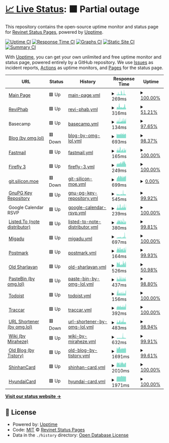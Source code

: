 # [📈 Live Status](https://status.revi.me): <!--live status--> **🟧 Partial outage**

This repository contains the open-source uptime monitor and status page for [Revinet Status Pages](https://status.revi.me), powered by [Upptime](https://github.com/upptime/upptime).

[![Uptime CI](https://github.com/revinet-status/upptime/workflows/Uptime%20CI/badge.svg)](https://github.com/revinet-status/upptime/actions?query=workflow%3A%22Uptime+CI%22)
[![Response Time CI](https://github.com/revinet-status/upptime/workflows/Response%20Time%20CI/badge.svg)](https://github.com/revinet-status/upptime/actions?query=workflow%3A%22Response+Time+CI%22)
[![Graphs CI](https://github.com/revinet-status/upptime/workflows/Graphs%20CI/badge.svg)](https://github.com/revinet-status/upptime/actions?query=workflow%3A%22Graphs+CI%22)
[![Static Site CI](https://github.com/revinet-status/upptime/workflows/Static%20Site%20CI/badge.svg)](https://github.com/revinet-status/upptime/actions?query=workflow%3A%22Static+Site+CI%22)
[![Summary CI](https://github.com/revinet-status/upptime/workflows/Summary%20CI/badge.svg)](https://github.com/revinet-status/upptime/actions?query=workflow%3A%22Summary+CI%22)

With [Upptime](https://upptime.js.org), you can get your own unlimited and free uptime monitor and status page, powered entirely by a GitHub repository. We use [Issues](https://github.com/revinet-status/upptime/issues) as incident reports, [Actions](https://github.com/revinet-status/upptime/actions) as uptime monitors, and [Pages](https://status.revi.me) for the status page.

<!--start: status pages-->
<!-- This summary is generated by Upptime (https://github.com/upptime/upptime) -->
<!-- Do not edit this manually, your changes will be overwritten -->
<!-- prettier-ignore -->
| URL | Status | History | Response Time | Uptime |
| --- | ------ | ------- | ------------- | ------ |
| <img alt="" src="https://icons.duckduckgo.com/ip3/revi.xyz.ico" height="13"> [Main Page](https://revi.xyz/) | 🟩 Up | [main-page.yml](https://github.com/revinet-status/upptime/commits/HEAD/history/main-page.yml) | <details><summary><img alt="Response time graph" src="./graphs/main-page/response-time-week.png" height="20"> 269ms</summary><br><a href="https://status.revi.me/history/main-page"><img alt="Response time 704" src="https://img.shields.io/endpoint?url=https%3A%2F%2Fraw.githubusercontent.com%2Frevinet-status%2Fupptime%2FHEAD%2Fapi%2Fmain-page%2Fresponse-time.json"></a><br><a href="https://status.revi.me/history/main-page"><img alt="24-hour response time 117" src="https://img.shields.io/endpoint?url=https%3A%2F%2Fraw.githubusercontent.com%2Frevinet-status%2Fupptime%2FHEAD%2Fapi%2Fmain-page%2Fresponse-time-day.json"></a><br><a href="https://status.revi.me/history/main-page"><img alt="7-day response time 269" src="https://img.shields.io/endpoint?url=https%3A%2F%2Fraw.githubusercontent.com%2Frevinet-status%2Fupptime%2FHEAD%2Fapi%2Fmain-page%2Fresponse-time-week.json"></a><br><a href="https://status.revi.me/history/main-page"><img alt="30-day response time 224" src="https://img.shields.io/endpoint?url=https%3A%2F%2Fraw.githubusercontent.com%2Frevinet-status%2Fupptime%2FHEAD%2Fapi%2Fmain-page%2Fresponse-time-month.json"></a><br><a href="https://status.revi.me/history/main-page"><img alt="1-year response time 704" src="https://img.shields.io/endpoint?url=https%3A%2F%2Fraw.githubusercontent.com%2Frevinet-status%2Fupptime%2FHEAD%2Fapi%2Fmain-page%2Fresponse-time-year.json"></a></details> | <details><summary><a href="https://status.revi.me/history/main-page">100.00%</a></summary><a href="https://status.revi.me/history/main-page"><img alt="All-time uptime 99.38%" src="https://img.shields.io/endpoint?url=https%3A%2F%2Fraw.githubusercontent.com%2Frevinet-status%2Fupptime%2FHEAD%2Fapi%2Fmain-page%2Fuptime.json"></a><br><a href="https://status.revi.me/history/main-page"><img alt="24-hour uptime 100.00%" src="https://img.shields.io/endpoint?url=https%3A%2F%2Fraw.githubusercontent.com%2Frevinet-status%2Fupptime%2FHEAD%2Fapi%2Fmain-page%2Fuptime-day.json"></a><br><a href="https://status.revi.me/history/main-page"><img alt="7-day uptime 100.00%" src="https://img.shields.io/endpoint?url=https%3A%2F%2Fraw.githubusercontent.com%2Frevinet-status%2Fupptime%2FHEAD%2Fapi%2Fmain-page%2Fuptime-week.json"></a><br><a href="https://status.revi.me/history/main-page"><img alt="30-day uptime 100.00%" src="https://img.shields.io/endpoint?url=https%3A%2F%2Fraw.githubusercontent.com%2Frevinet-status%2Fupptime%2FHEAD%2Fapi%2Fmain-page%2Fuptime-month.json"></a><br><a href="https://status.revi.me/history/main-page"><img alt="1-year uptime 99.38%" src="https://img.shields.io/endpoint?url=https%3A%2F%2Fraw.githubusercontent.com%2Frevinet-status%2Fupptime%2FHEAD%2Fapi%2Fmain-page%2Fuptime-year.json"></a></details>
| <img alt="" src="https://icons.duckduckgo.com/ip3/stuff.revi.xyz.ico" height="13"> [ReviPhab](https://stuff.revi.xyz/status/) | 🟩 Up | [revi-phab.yml](https://github.com/revinet-status/upptime/commits/HEAD/history/revi-phab.yml) | <details><summary><img alt="Response time graph" src="./graphs/revi-phab/response-time-week.png" height="20"> 316ms</summary><br><a href="https://status.revi.me/history/revi-phab"><img alt="Response time 754" src="https://img.shields.io/endpoint?url=https%3A%2F%2Fraw.githubusercontent.com%2Frevinet-status%2Fupptime%2FHEAD%2Fapi%2Frevi-phab%2Fresponse-time.json"></a><br><a href="https://status.revi.me/history/revi-phab"><img alt="24-hour response time 390" src="https://img.shields.io/endpoint?url=https%3A%2F%2Fraw.githubusercontent.com%2Frevinet-status%2Fupptime%2FHEAD%2Fapi%2Frevi-phab%2Fresponse-time-day.json"></a><br><a href="https://status.revi.me/history/revi-phab"><img alt="7-day response time 316" src="https://img.shields.io/endpoint?url=https%3A%2F%2Fraw.githubusercontent.com%2Frevinet-status%2Fupptime%2FHEAD%2Fapi%2Frevi-phab%2Fresponse-time-week.json"></a><br><a href="https://status.revi.me/history/revi-phab"><img alt="30-day response time 560" src="https://img.shields.io/endpoint?url=https%3A%2F%2Fraw.githubusercontent.com%2Frevinet-status%2Fupptime%2FHEAD%2Fapi%2Frevi-phab%2Fresponse-time-month.json"></a><br><a href="https://status.revi.me/history/revi-phab"><img alt="1-year response time 754" src="https://img.shields.io/endpoint?url=https%3A%2F%2Fraw.githubusercontent.com%2Frevinet-status%2Fupptime%2FHEAD%2Fapi%2Frevi-phab%2Fresponse-time-year.json"></a></details> | <details><summary><a href="https://status.revi.me/history/revi-phab">51.21%</a></summary><a href="https://status.revi.me/history/revi-phab"><img alt="All-time uptime 80.70%" src="https://img.shields.io/endpoint?url=https%3A%2F%2Fraw.githubusercontent.com%2Frevinet-status%2Fupptime%2FHEAD%2Fapi%2Frevi-phab%2Fuptime.json"></a><br><a href="https://status.revi.me/history/revi-phab"><img alt="24-hour uptime 100.00%" src="https://img.shields.io/endpoint?url=https%3A%2F%2Fraw.githubusercontent.com%2Frevinet-status%2Fupptime%2FHEAD%2Fapi%2Frevi-phab%2Fuptime-day.json"></a><br><a href="https://status.revi.me/history/revi-phab"><img alt="7-day uptime 51.21%" src="https://img.shields.io/endpoint?url=https%3A%2F%2Fraw.githubusercontent.com%2Frevinet-status%2Fupptime%2FHEAD%2Fapi%2Frevi-phab%2Fuptime-week.json"></a><br><a href="https://status.revi.me/history/revi-phab"><img alt="30-day uptime 50.70%" src="https://img.shields.io/endpoint?url=https%3A%2F%2Fraw.githubusercontent.com%2Frevinet-status%2Fupptime%2FHEAD%2Fapi%2Frevi-phab%2Fuptime-month.json"></a><br><a href="https://status.revi.me/history/revi-phab"><img alt="1-year uptime 80.70%" src="https://img.shields.io/endpoint?url=https%3A%2F%2Fraw.githubusercontent.com%2Frevinet-status%2Fupptime%2FHEAD%2Fapi%2Frevi-phab%2Fuptime-year.json"></a></details>
| <img alt="" src="https://basecamp.com/favicon.ico" height="13"> Basecamp | 🟩 Up | [basecamp.yml](https://github.com/revinet-status/upptime/commits/HEAD/history/basecamp.yml) | <details><summary><img alt="Response time graph" src="./graphs/basecamp/response-time-week.png" height="20"> 134ms</summary><br><a href="https://status.revi.me/history/basecamp"><img alt="Response time 145" src="https://img.shields.io/endpoint?url=https%3A%2F%2Fraw.githubusercontent.com%2Frevinet-status%2Fupptime%2FHEAD%2Fapi%2Fbasecamp%2Fresponse-time.json"></a><br><a href="https://status.revi.me/history/basecamp"><img alt="24-hour response time 163" src="https://img.shields.io/endpoint?url=https%3A%2F%2Fraw.githubusercontent.com%2Frevinet-status%2Fupptime%2FHEAD%2Fapi%2Fbasecamp%2Fresponse-time-day.json"></a><br><a href="https://status.revi.me/history/basecamp"><img alt="7-day response time 134" src="https://img.shields.io/endpoint?url=https%3A%2F%2Fraw.githubusercontent.com%2Frevinet-status%2Fupptime%2FHEAD%2Fapi%2Fbasecamp%2Fresponse-time-week.json"></a><br><a href="https://status.revi.me/history/basecamp"><img alt="30-day response time 139" src="https://img.shields.io/endpoint?url=https%3A%2F%2Fraw.githubusercontent.com%2Frevinet-status%2Fupptime%2FHEAD%2Fapi%2Fbasecamp%2Fresponse-time-month.json"></a><br><a href="https://status.revi.me/history/basecamp"><img alt="1-year response time 145" src="https://img.shields.io/endpoint?url=https%3A%2F%2Fraw.githubusercontent.com%2Frevinet-status%2Fupptime%2FHEAD%2Fapi%2Fbasecamp%2Fresponse-time-year.json"></a></details> | <details><summary><a href="https://status.revi.me/history/basecamp">97.65%</a></summary><a href="https://status.revi.me/history/basecamp"><img alt="All-time uptime 99.51%" src="https://img.shields.io/endpoint?url=https%3A%2F%2Fraw.githubusercontent.com%2Frevinet-status%2Fupptime%2FHEAD%2Fapi%2Fbasecamp%2Fuptime.json"></a><br><a href="https://status.revi.me/history/basecamp"><img alt="24-hour uptime 96.68%" src="https://img.shields.io/endpoint?url=https%3A%2F%2Fraw.githubusercontent.com%2Frevinet-status%2Fupptime%2FHEAD%2Fapi%2Fbasecamp%2Fuptime-day.json"></a><br><a href="https://status.revi.me/history/basecamp"><img alt="7-day uptime 97.65%" src="https://img.shields.io/endpoint?url=https%3A%2F%2Fraw.githubusercontent.com%2Frevinet-status%2Fupptime%2FHEAD%2Fapi%2Fbasecamp%2Fuptime-week.json"></a><br><a href="https://status.revi.me/history/basecamp"><img alt="30-day uptime 96.61%" src="https://img.shields.io/endpoint?url=https%3A%2F%2Fraw.githubusercontent.com%2Frevinet-status%2Fupptime%2FHEAD%2Fapi%2Fbasecamp%2Fuptime-month.json"></a><br><a href="https://status.revi.me/history/basecamp"><img alt="1-year uptime 99.51%" src="https://img.shields.io/endpoint?url=https%3A%2F%2Fraw.githubusercontent.com%2Frevinet-status%2Fupptime%2FHEAD%2Fapi%2Fbasecamp%2Fuptime-year.json"></a></details>
| <img alt="" src="https://icons.duckduckgo.com/ip3/revi.blog.ico" height="13"> [Blog (by omg.lol)](https://revi.blog/P86) | 🟥 Down | [blog-by-omg-lol.yml](https://github.com/revinet-status/upptime/commits/HEAD/history/blog-by-omg-lol.yml) | <details><summary><img alt="Response time graph" src="./graphs/blog-by-omg-lol/response-time-week.png" height="20"> 693ms</summary><br><a href="https://status.revi.me/history/blog-by-omg-lol"><img alt="Response time 734" src="https://img.shields.io/endpoint?url=https%3A%2F%2Fraw.githubusercontent.com%2Frevinet-status%2Fupptime%2FHEAD%2Fapi%2Fblog-by-omg-lol%2Fresponse-time.json"></a><br><a href="https://status.revi.me/history/blog-by-omg-lol"><img alt="24-hour response time 701" src="https://img.shields.io/endpoint?url=https%3A%2F%2Fraw.githubusercontent.com%2Frevinet-status%2Fupptime%2FHEAD%2Fapi%2Fblog-by-omg-lol%2Fresponse-time-day.json"></a><br><a href="https://status.revi.me/history/blog-by-omg-lol"><img alt="7-day response time 693" src="https://img.shields.io/endpoint?url=https%3A%2F%2Fraw.githubusercontent.com%2Frevinet-status%2Fupptime%2FHEAD%2Fapi%2Fblog-by-omg-lol%2Fresponse-time-week.json"></a><br><a href="https://status.revi.me/history/blog-by-omg-lol"><img alt="30-day response time 710" src="https://img.shields.io/endpoint?url=https%3A%2F%2Fraw.githubusercontent.com%2Frevinet-status%2Fupptime%2FHEAD%2Fapi%2Fblog-by-omg-lol%2Fresponse-time-month.json"></a><br><a href="https://status.revi.me/history/blog-by-omg-lol"><img alt="1-year response time 734" src="https://img.shields.io/endpoint?url=https%3A%2F%2Fraw.githubusercontent.com%2Frevinet-status%2Fupptime%2FHEAD%2Fapi%2Fblog-by-omg-lol%2Fresponse-time-year.json"></a></details> | <details><summary><a href="https://status.revi.me/history/blog-by-omg-lol">98.37%</a></summary><a href="https://status.revi.me/history/blog-by-omg-lol"><img alt="All-time uptime 96.00%" src="https://img.shields.io/endpoint?url=https%3A%2F%2Fraw.githubusercontent.com%2Frevinet-status%2Fupptime%2FHEAD%2Fapi%2Fblog-by-omg-lol%2Fuptime.json"></a><br><a href="https://status.revi.me/history/blog-by-omg-lol"><img alt="24-hour uptime 98.17%" src="https://img.shields.io/endpoint?url=https%3A%2F%2Fraw.githubusercontent.com%2Frevinet-status%2Fupptime%2FHEAD%2Fapi%2Fblog-by-omg-lol%2Fuptime-day.json"></a><br><a href="https://status.revi.me/history/blog-by-omg-lol"><img alt="7-day uptime 98.37%" src="https://img.shields.io/endpoint?url=https%3A%2F%2Fraw.githubusercontent.com%2Frevinet-status%2Fupptime%2FHEAD%2Fapi%2Fblog-by-omg-lol%2Fuptime-week.json"></a><br><a href="https://status.revi.me/history/blog-by-omg-lol"><img alt="30-day uptime 93.91%" src="https://img.shields.io/endpoint?url=https%3A%2F%2Fraw.githubusercontent.com%2Frevinet-status%2Fupptime%2FHEAD%2Fapi%2Fblog-by-omg-lol%2Fuptime-month.json"></a><br><a href="https://status.revi.me/history/blog-by-omg-lol"><img alt="1-year uptime 96.00%" src="https://img.shields.io/endpoint?url=https%3A%2F%2Fraw.githubusercontent.com%2Frevinet-status%2Fupptime%2FHEAD%2Fapi%2Fblog-by-omg-lol%2Fuptime-year.json"></a></details>
| <img alt="" src="https://icons.duckduckgo.com/ip3/app.fastmail.com.ico" height="13"> [Fastmail](https://app.fastmail.com/) | 🟩 Up | [fastmail.yml](https://github.com/revinet-status/upptime/commits/HEAD/history/fastmail.yml) | <details><summary><img alt="Response time graph" src="./graphs/fastmail/response-time-week.png" height="20"> 165ms</summary><br><a href="https://status.revi.me/history/fastmail"><img alt="Response time 181" src="https://img.shields.io/endpoint?url=https%3A%2F%2Fraw.githubusercontent.com%2Frevinet-status%2Fupptime%2FHEAD%2Fapi%2Ffastmail%2Fresponse-time.json"></a><br><a href="https://status.revi.me/history/fastmail"><img alt="24-hour response time 207" src="https://img.shields.io/endpoint?url=https%3A%2F%2Fraw.githubusercontent.com%2Frevinet-status%2Fupptime%2FHEAD%2Fapi%2Ffastmail%2Fresponse-time-day.json"></a><br><a href="https://status.revi.me/history/fastmail"><img alt="7-day response time 165" src="https://img.shields.io/endpoint?url=https%3A%2F%2Fraw.githubusercontent.com%2Frevinet-status%2Fupptime%2FHEAD%2Fapi%2Ffastmail%2Fresponse-time-week.json"></a><br><a href="https://status.revi.me/history/fastmail"><img alt="30-day response time 161" src="https://img.shields.io/endpoint?url=https%3A%2F%2Fraw.githubusercontent.com%2Frevinet-status%2Fupptime%2FHEAD%2Fapi%2Ffastmail%2Fresponse-time-month.json"></a><br><a href="https://status.revi.me/history/fastmail"><img alt="1-year response time 181" src="https://img.shields.io/endpoint?url=https%3A%2F%2Fraw.githubusercontent.com%2Frevinet-status%2Fupptime%2FHEAD%2Fapi%2Ffastmail%2Fresponse-time-year.json"></a></details> | <details><summary><a href="https://status.revi.me/history/fastmail">100.00%</a></summary><a href="https://status.revi.me/history/fastmail"><img alt="All-time uptime 100.00%" src="https://img.shields.io/endpoint?url=https%3A%2F%2Fraw.githubusercontent.com%2Frevinet-status%2Fupptime%2FHEAD%2Fapi%2Ffastmail%2Fuptime.json"></a><br><a href="https://status.revi.me/history/fastmail"><img alt="24-hour uptime 100.00%" src="https://img.shields.io/endpoint?url=https%3A%2F%2Fraw.githubusercontent.com%2Frevinet-status%2Fupptime%2FHEAD%2Fapi%2Ffastmail%2Fuptime-day.json"></a><br><a href="https://status.revi.me/history/fastmail"><img alt="7-day uptime 100.00%" src="https://img.shields.io/endpoint?url=https%3A%2F%2Fraw.githubusercontent.com%2Frevinet-status%2Fupptime%2FHEAD%2Fapi%2Ffastmail%2Fuptime-week.json"></a><br><a href="https://status.revi.me/history/fastmail"><img alt="30-day uptime 100.00%" src="https://img.shields.io/endpoint?url=https%3A%2F%2Fraw.githubusercontent.com%2Frevinet-status%2Fupptime%2FHEAD%2Fapi%2Ffastmail%2Fuptime-month.json"></a><br><a href="https://status.revi.me/history/fastmail"><img alt="1-year uptime 100.00%" src="https://img.shields.io/endpoint?url=https%3A%2F%2Fraw.githubusercontent.com%2Frevinet-status%2Fupptime%2FHEAD%2Fapi%2Ffastmail%2Fuptime-year.json"></a></details>
| <img alt="" src="https://icons.duckduckgo.com/ip3/ff3.revi.xyz.ico" height="13"> [Firefly 3](https://ff3.revi.xyz/login) | 🟩 Up | [firefly-3.yml](https://github.com/revinet-status/upptime/commits/HEAD/history/firefly-3.yml) | <details><summary><img alt="Response time graph" src="./graphs/firefly-3/response-time-week.png" height="20"> 249ms</summary><br><a href="https://status.revi.me/history/firefly-3"><img alt="Response time 274" src="https://img.shields.io/endpoint?url=https%3A%2F%2Fraw.githubusercontent.com%2Frevinet-status%2Fupptime%2FHEAD%2Fapi%2Ffirefly-3%2Fresponse-time.json"></a><br><a href="https://status.revi.me/history/firefly-3"><img alt="24-hour response time 169" src="https://img.shields.io/endpoint?url=https%3A%2F%2Fraw.githubusercontent.com%2Frevinet-status%2Fupptime%2FHEAD%2Fapi%2Ffirefly-3%2Fresponse-time-day.json"></a><br><a href="https://status.revi.me/history/firefly-3"><img alt="7-day response time 249" src="https://img.shields.io/endpoint?url=https%3A%2F%2Fraw.githubusercontent.com%2Frevinet-status%2Fupptime%2FHEAD%2Fapi%2Ffirefly-3%2Fresponse-time-week.json"></a><br><a href="https://status.revi.me/history/firefly-3"><img alt="30-day response time 430" src="https://img.shields.io/endpoint?url=https%3A%2F%2Fraw.githubusercontent.com%2Frevinet-status%2Fupptime%2FHEAD%2Fapi%2Ffirefly-3%2Fresponse-time-month.json"></a><br><a href="https://status.revi.me/history/firefly-3"><img alt="1-year response time 274" src="https://img.shields.io/endpoint?url=https%3A%2F%2Fraw.githubusercontent.com%2Frevinet-status%2Fupptime%2FHEAD%2Fapi%2Ffirefly-3%2Fresponse-time-year.json"></a></details> | <details><summary><a href="https://status.revi.me/history/firefly-3">100.00%</a></summary><a href="https://status.revi.me/history/firefly-3"><img alt="All-time uptime 96.02%" src="https://img.shields.io/endpoint?url=https%3A%2F%2Fraw.githubusercontent.com%2Frevinet-status%2Fupptime%2FHEAD%2Fapi%2Ffirefly-3%2Fuptime.json"></a><br><a href="https://status.revi.me/history/firefly-3"><img alt="24-hour uptime 100.00%" src="https://img.shields.io/endpoint?url=https%3A%2F%2Fraw.githubusercontent.com%2Frevinet-status%2Fupptime%2FHEAD%2Fapi%2Ffirefly-3%2Fuptime-day.json"></a><br><a href="https://status.revi.me/history/firefly-3"><img alt="7-day uptime 100.00%" src="https://img.shields.io/endpoint?url=https%3A%2F%2Fraw.githubusercontent.com%2Frevinet-status%2Fupptime%2FHEAD%2Fapi%2Ffirefly-3%2Fuptime-week.json"></a><br><a href="https://status.revi.me/history/firefly-3"><img alt="30-day uptime 92.24%" src="https://img.shields.io/endpoint?url=https%3A%2F%2Fraw.githubusercontent.com%2Frevinet-status%2Fupptime%2FHEAD%2Fapi%2Ffirefly-3%2Fuptime-month.json"></a><br><a href="https://status.revi.me/history/firefly-3"><img alt="1-year uptime 96.02%" src="https://img.shields.io/endpoint?url=https%3A%2F%2Fraw.githubusercontent.com%2Frevinet-status%2Fupptime%2FHEAD%2Fapi%2Ffirefly-3%2Fuptime-year.json"></a></details>
| <img alt="" src="https://icons.duckduckgo.com/ip3/git.silicon.moe.ico" height="13"> [git.silicon.moe](https://git.silicon.moe/revi/todo/-/issues/4) | 🟥 Down | [git-silicon-moe.yml](https://github.com/revinet-status/upptime/commits/HEAD/history/git-silicon-moe.yml) | <details><summary><img alt="Response time graph" src="./graphs/git-silicon-moe/response-time-week.png" height="20"> 699ms</summary><br><a href="https://status.revi.me/history/git-silicon-moe"><img alt="Response time 999" src="https://img.shields.io/endpoint?url=https%3A%2F%2Fraw.githubusercontent.com%2Frevinet-status%2Fupptime%2FHEAD%2Fapi%2Fgit-silicon-moe%2Fresponse-time.json"></a><br><a href="https://status.revi.me/history/git-silicon-moe"><img alt="24-hour response time 772" src="https://img.shields.io/endpoint?url=https%3A%2F%2Fraw.githubusercontent.com%2Frevinet-status%2Fupptime%2FHEAD%2Fapi%2Fgit-silicon-moe%2Fresponse-time-day.json"></a><br><a href="https://status.revi.me/history/git-silicon-moe"><img alt="7-day response time 699" src="https://img.shields.io/endpoint?url=https%3A%2F%2Fraw.githubusercontent.com%2Frevinet-status%2Fupptime%2FHEAD%2Fapi%2Fgit-silicon-moe%2Fresponse-time-week.json"></a><br><a href="https://status.revi.me/history/git-silicon-moe"><img alt="30-day response time 645" src="https://img.shields.io/endpoint?url=https%3A%2F%2Fraw.githubusercontent.com%2Frevinet-status%2Fupptime%2FHEAD%2Fapi%2Fgit-silicon-moe%2Fresponse-time-month.json"></a><br><a href="https://status.revi.me/history/git-silicon-moe"><img alt="1-year response time 999" src="https://img.shields.io/endpoint?url=https%3A%2F%2Fraw.githubusercontent.com%2Frevinet-status%2Fupptime%2FHEAD%2Fapi%2Fgit-silicon-moe%2Fresponse-time-year.json"></a></details> | <details><summary><a href="https://status.revi.me/history/git-silicon-moe">0.00%</a></summary><a href="https://status.revi.me/history/git-silicon-moe"><img alt="All-time uptime 82.22%" src="https://img.shields.io/endpoint?url=https%3A%2F%2Fraw.githubusercontent.com%2Frevinet-status%2Fupptime%2FHEAD%2Fapi%2Fgit-silicon-moe%2Fuptime.json"></a><br><a href="https://status.revi.me/history/git-silicon-moe"><img alt="24-hour uptime 0.00%" src="https://img.shields.io/endpoint?url=https%3A%2F%2Fraw.githubusercontent.com%2Frevinet-status%2Fupptime%2FHEAD%2Fapi%2Fgit-silicon-moe%2Fuptime-day.json"></a><br><a href="https://status.revi.me/history/git-silicon-moe"><img alt="7-day uptime 0.00%" src="https://img.shields.io/endpoint?url=https%3A%2F%2Fraw.githubusercontent.com%2Frevinet-status%2Fupptime%2FHEAD%2Fapi%2Fgit-silicon-moe%2Fuptime-week.json"></a><br><a href="https://status.revi.me/history/git-silicon-moe"><img alt="30-day uptime 0.00%" src="https://img.shields.io/endpoint?url=https%3A%2F%2Fraw.githubusercontent.com%2Frevinet-status%2Fupptime%2FHEAD%2Fapi%2Fgit-silicon-moe%2Fuptime-month.json"></a><br><a href="https://status.revi.me/history/git-silicon-moe"><img alt="1-year uptime 82.22%" src="https://img.shields.io/endpoint?url=https%3A%2F%2Fraw.githubusercontent.com%2Frevinet-status%2Fupptime%2FHEAD%2Fapi%2Fgit-silicon-moe%2Fuptime-year.json"></a></details>
| <img alt="" src="https://static.miraheze.org/reviwiki/0/09/Reviwikifavicon.ico" height="13"> [GnuPG Key Repository](https://k.revi.xyz/0xBEFF197A.asc) | 🟩 Up | [gnu-pg-key-repository.yml](https://github.com/revinet-status/upptime/commits/HEAD/history/gnu-pg-key-repository.yml) | <details><summary><img alt="Response time graph" src="./graphs/gnu-pg-key-repository/response-time-week.png" height="20"> 545ms</summary><br><a href="https://status.revi.me/history/gnu-pg-key-repository"><img alt="Response time 479" src="https://img.shields.io/endpoint?url=https%3A%2F%2Fraw.githubusercontent.com%2Frevinet-status%2Fupptime%2FHEAD%2Fapi%2Fgnu-pg-key-repository%2Fresponse-time.json"></a><br><a href="https://status.revi.me/history/gnu-pg-key-repository"><img alt="24-hour response time 363" src="https://img.shields.io/endpoint?url=https%3A%2F%2Fraw.githubusercontent.com%2Frevinet-status%2Fupptime%2FHEAD%2Fapi%2Fgnu-pg-key-repository%2Fresponse-time-day.json"></a><br><a href="https://status.revi.me/history/gnu-pg-key-repository"><img alt="7-day response time 545" src="https://img.shields.io/endpoint?url=https%3A%2F%2Fraw.githubusercontent.com%2Frevinet-status%2Fupptime%2FHEAD%2Fapi%2Fgnu-pg-key-repository%2Fresponse-time-week.json"></a><br><a href="https://status.revi.me/history/gnu-pg-key-repository"><img alt="30-day response time 526" src="https://img.shields.io/endpoint?url=https%3A%2F%2Fraw.githubusercontent.com%2Frevinet-status%2Fupptime%2FHEAD%2Fapi%2Fgnu-pg-key-repository%2Fresponse-time-month.json"></a><br><a href="https://status.revi.me/history/gnu-pg-key-repository"><img alt="1-year response time 479" src="https://img.shields.io/endpoint?url=https%3A%2F%2Fraw.githubusercontent.com%2Frevinet-status%2Fupptime%2FHEAD%2Fapi%2Fgnu-pg-key-repository%2Fresponse-time-year.json"></a></details> | <details><summary><a href="https://status.revi.me/history/gnu-pg-key-repository">99.92%</a></summary><a href="https://status.revi.me/history/gnu-pg-key-repository"><img alt="All-time uptime 100.00%" src="https://img.shields.io/endpoint?url=https%3A%2F%2Fraw.githubusercontent.com%2Frevinet-status%2Fupptime%2FHEAD%2Fapi%2Fgnu-pg-key-repository%2Fuptime.json"></a><br><a href="https://status.revi.me/history/gnu-pg-key-repository"><img alt="24-hour uptime 99.43%" src="https://img.shields.io/endpoint?url=https%3A%2F%2Fraw.githubusercontent.com%2Frevinet-status%2Fupptime%2FHEAD%2Fapi%2Fgnu-pg-key-repository%2Fuptime-day.json"></a><br><a href="https://status.revi.me/history/gnu-pg-key-repository"><img alt="7-day uptime 99.92%" src="https://img.shields.io/endpoint?url=https%3A%2F%2Fraw.githubusercontent.com%2Frevinet-status%2Fupptime%2FHEAD%2Fapi%2Fgnu-pg-key-repository%2Fuptime-week.json"></a><br><a href="https://status.revi.me/history/gnu-pg-key-repository"><img alt="30-day uptime 99.98%" src="https://img.shields.io/endpoint?url=https%3A%2F%2Fraw.githubusercontent.com%2Frevinet-status%2Fupptime%2FHEAD%2Fapi%2Fgnu-pg-key-repository%2Fuptime-month.json"></a><br><a href="https://status.revi.me/history/gnu-pg-key-repository"><img alt="1-year uptime 100.00%" src="https://img.shields.io/endpoint?url=https%3A%2F%2Fraw.githubusercontent.com%2Frevinet-status%2Fupptime%2FHEAD%2Fapi%2Fgnu-pg-key-repository%2Fuptime-year.json"></a></details>
| <img alt="" src="https://workspace.google.com/favicon.ico" height="13"> Google Calendar RSVP | 🟩 Up | [google-calendar-rsvp.yml](https://github.com/revinet-status/upptime/commits/HEAD/history/google-calendar-rsvp.yml) | <details><summary><img alt="Response time graph" src="./graphs/google-calendar-rsvp/response-time-week.png" height="20"> 239ms</summary><br><a href="https://status.revi.me/history/google-calendar-rsvp"><img alt="Response time 249" src="https://img.shields.io/endpoint?url=https%3A%2F%2Fraw.githubusercontent.com%2Frevinet-status%2Fupptime%2FHEAD%2Fapi%2Fgoogle-calendar-rsvp%2Fresponse-time.json"></a><br><a href="https://status.revi.me/history/google-calendar-rsvp"><img alt="24-hour response time 316" src="https://img.shields.io/endpoint?url=https%3A%2F%2Fraw.githubusercontent.com%2Frevinet-status%2Fupptime%2FHEAD%2Fapi%2Fgoogle-calendar-rsvp%2Fresponse-time-day.json"></a><br><a href="https://status.revi.me/history/google-calendar-rsvp"><img alt="7-day response time 239" src="https://img.shields.io/endpoint?url=https%3A%2F%2Fraw.githubusercontent.com%2Frevinet-status%2Fupptime%2FHEAD%2Fapi%2Fgoogle-calendar-rsvp%2Fresponse-time-week.json"></a><br><a href="https://status.revi.me/history/google-calendar-rsvp"><img alt="30-day response time 260" src="https://img.shields.io/endpoint?url=https%3A%2F%2Fraw.githubusercontent.com%2Frevinet-status%2Fupptime%2FHEAD%2Fapi%2Fgoogle-calendar-rsvp%2Fresponse-time-month.json"></a><br><a href="https://status.revi.me/history/google-calendar-rsvp"><img alt="1-year response time 249" src="https://img.shields.io/endpoint?url=https%3A%2F%2Fraw.githubusercontent.com%2Frevinet-status%2Fupptime%2FHEAD%2Fapi%2Fgoogle-calendar-rsvp%2Fresponse-time-year.json"></a></details> | <details><summary><a href="https://status.revi.me/history/google-calendar-rsvp">100.00%</a></summary><a href="https://status.revi.me/history/google-calendar-rsvp"><img alt="All-time uptime 100.00%" src="https://img.shields.io/endpoint?url=https%3A%2F%2Fraw.githubusercontent.com%2Frevinet-status%2Fupptime%2FHEAD%2Fapi%2Fgoogle-calendar-rsvp%2Fuptime.json"></a><br><a href="https://status.revi.me/history/google-calendar-rsvp"><img alt="24-hour uptime 100.00%" src="https://img.shields.io/endpoint?url=https%3A%2F%2Fraw.githubusercontent.com%2Frevinet-status%2Fupptime%2FHEAD%2Fapi%2Fgoogle-calendar-rsvp%2Fuptime-day.json"></a><br><a href="https://status.revi.me/history/google-calendar-rsvp"><img alt="7-day uptime 100.00%" src="https://img.shields.io/endpoint?url=https%3A%2F%2Fraw.githubusercontent.com%2Frevinet-status%2Fupptime%2FHEAD%2Fapi%2Fgoogle-calendar-rsvp%2Fuptime-week.json"></a><br><a href="https://status.revi.me/history/google-calendar-rsvp"><img alt="30-day uptime 100.00%" src="https://img.shields.io/endpoint?url=https%3A%2F%2Fraw.githubusercontent.com%2Frevinet-status%2Fupptime%2FHEAD%2Fapi%2Fgoogle-calendar-rsvp%2Fuptime-month.json"></a><br><a href="https://status.revi.me/history/google-calendar-rsvp"><img alt="1-year uptime 100.00%" src="https://img.shields.io/endpoint?url=https%3A%2F%2Fraw.githubusercontent.com%2Frevinet-status%2Fupptime%2FHEAD%2Fapi%2Fgoogle-calendar-rsvp%2Fuptime-year.json"></a></details>
| <img alt="" src="https://icons.duckduckgo.com/ip3/listed.to.ico" height="13"> [Listed.To (note distributor)](https://listed.to/p/wrEd7iVigI) | 🟩 Up | [listed-to-note-distributor.yml](https://github.com/revinet-status/upptime/commits/HEAD/history/listed-to-note-distributor.yml) | <details><summary><img alt="Response time graph" src="./graphs/listed-to-note-distributor/response-time-week.png" height="20"> 380ms</summary><br><a href="https://status.revi.me/history/listed-to-note-distributor"><img alt="Response time 408" src="https://img.shields.io/endpoint?url=https%3A%2F%2Fraw.githubusercontent.com%2Frevinet-status%2Fupptime%2FHEAD%2Fapi%2Flisted-to-note-distributor%2Fresponse-time.json"></a><br><a href="https://status.revi.me/history/listed-to-note-distributor"><img alt="24-hour response time 459" src="https://img.shields.io/endpoint?url=https%3A%2F%2Fraw.githubusercontent.com%2Frevinet-status%2Fupptime%2FHEAD%2Fapi%2Flisted-to-note-distributor%2Fresponse-time-day.json"></a><br><a href="https://status.revi.me/history/listed-to-note-distributor"><img alt="7-day response time 380" src="https://img.shields.io/endpoint?url=https%3A%2F%2Fraw.githubusercontent.com%2Frevinet-status%2Fupptime%2FHEAD%2Fapi%2Flisted-to-note-distributor%2Fresponse-time-week.json"></a><br><a href="https://status.revi.me/history/listed-to-note-distributor"><img alt="30-day response time 417" src="https://img.shields.io/endpoint?url=https%3A%2F%2Fraw.githubusercontent.com%2Frevinet-status%2Fupptime%2FHEAD%2Fapi%2Flisted-to-note-distributor%2Fresponse-time-month.json"></a><br><a href="https://status.revi.me/history/listed-to-note-distributor"><img alt="1-year response time 408" src="https://img.shields.io/endpoint?url=https%3A%2F%2Fraw.githubusercontent.com%2Frevinet-status%2Fupptime%2FHEAD%2Fapi%2Flisted-to-note-distributor%2Fresponse-time-year.json"></a></details> | <details><summary><a href="https://status.revi.me/history/listed-to-note-distributor">99.81%</a></summary><a href="https://status.revi.me/history/listed-to-note-distributor"><img alt="All-time uptime 99.59%" src="https://img.shields.io/endpoint?url=https%3A%2F%2Fraw.githubusercontent.com%2Frevinet-status%2Fupptime%2FHEAD%2Fapi%2Flisted-to-note-distributor%2Fuptime.json"></a><br><a href="https://status.revi.me/history/listed-to-note-distributor"><img alt="24-hour uptime 100.00%" src="https://img.shields.io/endpoint?url=https%3A%2F%2Fraw.githubusercontent.com%2Frevinet-status%2Fupptime%2FHEAD%2Fapi%2Flisted-to-note-distributor%2Fuptime-day.json"></a><br><a href="https://status.revi.me/history/listed-to-note-distributor"><img alt="7-day uptime 99.81%" src="https://img.shields.io/endpoint?url=https%3A%2F%2Fraw.githubusercontent.com%2Frevinet-status%2Fupptime%2FHEAD%2Fapi%2Flisted-to-note-distributor%2Fuptime-week.json"></a><br><a href="https://status.revi.me/history/listed-to-note-distributor"><img alt="30-day uptime 97.44%" src="https://img.shields.io/endpoint?url=https%3A%2F%2Fraw.githubusercontent.com%2Frevinet-status%2Fupptime%2FHEAD%2Fapi%2Flisted-to-note-distributor%2Fuptime-month.json"></a><br><a href="https://status.revi.me/history/listed-to-note-distributor"><img alt="1-year uptime 99.59%" src="https://img.shields.io/endpoint?url=https%3A%2F%2Fraw.githubusercontent.com%2Frevinet-status%2Fupptime%2FHEAD%2Fapi%2Flisted-to-note-distributor%2Fuptime-year.json"></a></details>
| <img alt="" src="https://icons.duckduckgo.com/ip3/admin.migadu.com.ico" height="13"> [Migadu](https://admin.migadu.com/public/login) | 🟩 Up | [migadu.yml](https://github.com/revinet-status/upptime/commits/HEAD/history/migadu.yml) | <details><summary><img alt="Response time graph" src="./graphs/migadu/response-time-week.png" height="20"> 697ms</summary><br><a href="https://status.revi.me/history/migadu"><img alt="Response time 680" src="https://img.shields.io/endpoint?url=https%3A%2F%2Fraw.githubusercontent.com%2Frevinet-status%2Fupptime%2FHEAD%2Fapi%2Fmigadu%2Fresponse-time.json"></a><br><a href="https://status.revi.me/history/migadu"><img alt="24-hour response time 576" src="https://img.shields.io/endpoint?url=https%3A%2F%2Fraw.githubusercontent.com%2Frevinet-status%2Fupptime%2FHEAD%2Fapi%2Fmigadu%2Fresponse-time-day.json"></a><br><a href="https://status.revi.me/history/migadu"><img alt="7-day response time 697" src="https://img.shields.io/endpoint?url=https%3A%2F%2Fraw.githubusercontent.com%2Frevinet-status%2Fupptime%2FHEAD%2Fapi%2Fmigadu%2Fresponse-time-week.json"></a><br><a href="https://status.revi.me/history/migadu"><img alt="30-day response time 710" src="https://img.shields.io/endpoint?url=https%3A%2F%2Fraw.githubusercontent.com%2Frevinet-status%2Fupptime%2FHEAD%2Fapi%2Fmigadu%2Fresponse-time-month.json"></a><br><a href="https://status.revi.me/history/migadu"><img alt="1-year response time 680" src="https://img.shields.io/endpoint?url=https%3A%2F%2Fraw.githubusercontent.com%2Frevinet-status%2Fupptime%2FHEAD%2Fapi%2Fmigadu%2Fresponse-time-year.json"></a></details> | <details><summary><a href="https://status.revi.me/history/migadu">100.00%</a></summary><a href="https://status.revi.me/history/migadu"><img alt="All-time uptime 100.00%" src="https://img.shields.io/endpoint?url=https%3A%2F%2Fraw.githubusercontent.com%2Frevinet-status%2Fupptime%2FHEAD%2Fapi%2Fmigadu%2Fuptime.json"></a><br><a href="https://status.revi.me/history/migadu"><img alt="24-hour uptime 100.00%" src="https://img.shields.io/endpoint?url=https%3A%2F%2Fraw.githubusercontent.com%2Frevinet-status%2Fupptime%2FHEAD%2Fapi%2Fmigadu%2Fuptime-day.json"></a><br><a href="https://status.revi.me/history/migadu"><img alt="7-day uptime 100.00%" src="https://img.shields.io/endpoint?url=https%3A%2F%2Fraw.githubusercontent.com%2Frevinet-status%2Fupptime%2FHEAD%2Fapi%2Fmigadu%2Fuptime-week.json"></a><br><a href="https://status.revi.me/history/migadu"><img alt="30-day uptime 100.00%" src="https://img.shields.io/endpoint?url=https%3A%2F%2Fraw.githubusercontent.com%2Frevinet-status%2Fupptime%2FHEAD%2Fapi%2Fmigadu%2Fuptime-month.json"></a><br><a href="https://status.revi.me/history/migadu"><img alt="1-year uptime 100.00%" src="https://img.shields.io/endpoint?url=https%3A%2F%2Fraw.githubusercontent.com%2Frevinet-status%2Fupptime%2FHEAD%2Fapi%2Fmigadu%2Fuptime-year.json"></a></details>
| <img alt="" src="https://postmarkapp.com/images/favicon.ico" height="13"> [Postmark](https://api.postmarkapp.com/senders?count=50&offset=0) | 🟩 Up | [postmark.yml](https://github.com/revinet-status/upptime/commits/HEAD/history/postmark.yml) | <details><summary><img alt="Response time graph" src="./graphs/postmark/response-time-week.png" height="20"> 164ms</summary><br><a href="https://status.revi.me/history/postmark"><img alt="Response time 165" src="https://img.shields.io/endpoint?url=https%3A%2F%2Fraw.githubusercontent.com%2Frevinet-status%2Fupptime%2FHEAD%2Fapi%2Fpostmark%2Fresponse-time.json"></a><br><a href="https://status.revi.me/history/postmark"><img alt="24-hour response time 219" src="https://img.shields.io/endpoint?url=https%3A%2F%2Fraw.githubusercontent.com%2Frevinet-status%2Fupptime%2FHEAD%2Fapi%2Fpostmark%2Fresponse-time-day.json"></a><br><a href="https://status.revi.me/history/postmark"><img alt="7-day response time 164" src="https://img.shields.io/endpoint?url=https%3A%2F%2Fraw.githubusercontent.com%2Frevinet-status%2Fupptime%2FHEAD%2Fapi%2Fpostmark%2Fresponse-time-week.json"></a><br><a href="https://status.revi.me/history/postmark"><img alt="30-day response time 151" src="https://img.shields.io/endpoint?url=https%3A%2F%2Fraw.githubusercontent.com%2Frevinet-status%2Fupptime%2FHEAD%2Fapi%2Fpostmark%2Fresponse-time-month.json"></a><br><a href="https://status.revi.me/history/postmark"><img alt="1-year response time 165" src="https://img.shields.io/endpoint?url=https%3A%2F%2Fraw.githubusercontent.com%2Frevinet-status%2Fupptime%2FHEAD%2Fapi%2Fpostmark%2Fresponse-time-year.json"></a></details> | <details><summary><a href="https://status.revi.me/history/postmark">99.93%</a></summary><a href="https://status.revi.me/history/postmark"><img alt="All-time uptime 99.99%" src="https://img.shields.io/endpoint?url=https%3A%2F%2Fraw.githubusercontent.com%2Frevinet-status%2Fupptime%2FHEAD%2Fapi%2Fpostmark%2Fuptime.json"></a><br><a href="https://status.revi.me/history/postmark"><img alt="24-hour uptime 100.00%" src="https://img.shields.io/endpoint?url=https%3A%2F%2Fraw.githubusercontent.com%2Frevinet-status%2Fupptime%2FHEAD%2Fapi%2Fpostmark%2Fuptime-day.json"></a><br><a href="https://status.revi.me/history/postmark"><img alt="7-day uptime 99.93%" src="https://img.shields.io/endpoint?url=https%3A%2F%2Fraw.githubusercontent.com%2Frevinet-status%2Fupptime%2FHEAD%2Fapi%2Fpostmark%2Fuptime-week.json"></a><br><a href="https://status.revi.me/history/postmark"><img alt="30-day uptime 99.98%" src="https://img.shields.io/endpoint?url=https%3A%2F%2Fraw.githubusercontent.com%2Frevinet-status%2Fupptime%2FHEAD%2Fapi%2Fpostmark%2Fuptime-month.json"></a><br><a href="https://status.revi.me/history/postmark"><img alt="1-year uptime 99.99%" src="https://img.shields.io/endpoint?url=https%3A%2F%2Fraw.githubusercontent.com%2Frevinet-status%2Fupptime%2FHEAD%2Fapi%2Fpostmark%2Fuptime-year.json"></a></details>
| <img alt="" src="https://icons.duckduckgo.com/ip3/old.sharlayan.city.ico" height="13"> [Old Sharlayan](https://old.sharlayan.city/nodeinfo/2.0) | 🟩 Up | [old-sharlayan.yml](https://github.com/revinet-status/upptime/commits/HEAD/history/old-sharlayan.yml) | <details><summary><img alt="Response time graph" src="./graphs/old-sharlayan/response-time-week.png" height="20"> 526ms</summary><br><a href="https://status.revi.me/history/old-sharlayan"><img alt="Response time 831" src="https://img.shields.io/endpoint?url=https%3A%2F%2Fraw.githubusercontent.com%2Frevinet-status%2Fupptime%2FHEAD%2Fapi%2Fold-sharlayan%2Fresponse-time.json"></a><br><a href="https://status.revi.me/history/old-sharlayan"><img alt="24-hour response time 522" src="https://img.shields.io/endpoint?url=https%3A%2F%2Fraw.githubusercontent.com%2Frevinet-status%2Fupptime%2FHEAD%2Fapi%2Fold-sharlayan%2Fresponse-time-day.json"></a><br><a href="https://status.revi.me/history/old-sharlayan"><img alt="7-day response time 526" src="https://img.shields.io/endpoint?url=https%3A%2F%2Fraw.githubusercontent.com%2Frevinet-status%2Fupptime%2FHEAD%2Fapi%2Fold-sharlayan%2Fresponse-time-week.json"></a><br><a href="https://status.revi.me/history/old-sharlayan"><img alt="30-day response time 786" src="https://img.shields.io/endpoint?url=https%3A%2F%2Fraw.githubusercontent.com%2Frevinet-status%2Fupptime%2FHEAD%2Fapi%2Fold-sharlayan%2Fresponse-time-month.json"></a><br><a href="https://status.revi.me/history/old-sharlayan"><img alt="1-year response time 831" src="https://img.shields.io/endpoint?url=https%3A%2F%2Fraw.githubusercontent.com%2Frevinet-status%2Fupptime%2FHEAD%2Fapi%2Fold-sharlayan%2Fresponse-time-year.json"></a></details> | <details><summary><a href="https://status.revi.me/history/old-sharlayan">50.98%</a></summary><a href="https://status.revi.me/history/old-sharlayan"><img alt="All-time uptime 88.92%" src="https://img.shields.io/endpoint?url=https%3A%2F%2Fraw.githubusercontent.com%2Frevinet-status%2Fupptime%2FHEAD%2Fapi%2Fold-sharlayan%2Fuptime.json"></a><br><a href="https://status.revi.me/history/old-sharlayan"><img alt="24-hour uptime 99.52%" src="https://img.shields.io/endpoint?url=https%3A%2F%2Fraw.githubusercontent.com%2Frevinet-status%2Fupptime%2FHEAD%2Fapi%2Fold-sharlayan%2Fuptime-day.json"></a><br><a href="https://status.revi.me/history/old-sharlayan"><img alt="7-day uptime 50.98%" src="https://img.shields.io/endpoint?url=https%3A%2F%2Fraw.githubusercontent.com%2Frevinet-status%2Fupptime%2FHEAD%2Fapi%2Fold-sharlayan%2Fuptime-week.json"></a><br><a href="https://status.revi.me/history/old-sharlayan"><img alt="30-day uptime 50.61%" src="https://img.shields.io/endpoint?url=https%3A%2F%2Fraw.githubusercontent.com%2Frevinet-status%2Fupptime%2FHEAD%2Fapi%2Fold-sharlayan%2Fuptime-month.json"></a><br><a href="https://status.revi.me/history/old-sharlayan"><img alt="1-year uptime 88.92%" src="https://img.shields.io/endpoint?url=https%3A%2F%2Fraw.githubusercontent.com%2Frevinet-status%2Fupptime%2FHEAD%2Fapi%2Fold-sharlayan%2Fuptime-year.json"></a></details>
| <img alt="" src="https://icons.duckduckgo.com/ip3/paste.revi.xyz.ico" height="13"> [PasteBin (by omg.lol)](https://paste.revi.xyz/temp20230711-1/raw) | 🟩 Up | [paste-bin-by-omg-lol.yml](https://github.com/revinet-status/upptime/commits/HEAD/history/paste-bin-by-omg-lol.yml) | <details><summary><img alt="Response time graph" src="./graphs/paste-bin-by-omg-lol/response-time-week.png" height="20"> 437ms</summary><br><a href="https://status.revi.me/history/paste-bin-by-omg-lol"><img alt="Response time 453" src="https://img.shields.io/endpoint?url=https%3A%2F%2Fraw.githubusercontent.com%2Frevinet-status%2Fupptime%2FHEAD%2Fapi%2Fpaste-bin-by-omg-lol%2Fresponse-time.json"></a><br><a href="https://status.revi.me/history/paste-bin-by-omg-lol"><img alt="24-hour response time 411" src="https://img.shields.io/endpoint?url=https%3A%2F%2Fraw.githubusercontent.com%2Frevinet-status%2Fupptime%2FHEAD%2Fapi%2Fpaste-bin-by-omg-lol%2Fresponse-time-day.json"></a><br><a href="https://status.revi.me/history/paste-bin-by-omg-lol"><img alt="7-day response time 437" src="https://img.shields.io/endpoint?url=https%3A%2F%2Fraw.githubusercontent.com%2Frevinet-status%2Fupptime%2FHEAD%2Fapi%2Fpaste-bin-by-omg-lol%2Fresponse-time-week.json"></a><br><a href="https://status.revi.me/history/paste-bin-by-omg-lol"><img alt="30-day response time 479" src="https://img.shields.io/endpoint?url=https%3A%2F%2Fraw.githubusercontent.com%2Frevinet-status%2Fupptime%2FHEAD%2Fapi%2Fpaste-bin-by-omg-lol%2Fresponse-time-month.json"></a><br><a href="https://status.revi.me/history/paste-bin-by-omg-lol"><img alt="1-year response time 453" src="https://img.shields.io/endpoint?url=https%3A%2F%2Fraw.githubusercontent.com%2Frevinet-status%2Fupptime%2FHEAD%2Fapi%2Fpaste-bin-by-omg-lol%2Fresponse-time-year.json"></a></details> | <details><summary><a href="https://status.revi.me/history/paste-bin-by-omg-lol">98.80%</a></summary><a href="https://status.revi.me/history/paste-bin-by-omg-lol"><img alt="All-time uptime 99.43%" src="https://img.shields.io/endpoint?url=https%3A%2F%2Fraw.githubusercontent.com%2Frevinet-status%2Fupptime%2FHEAD%2Fapi%2Fpaste-bin-by-omg-lol%2Fuptime.json"></a><br><a href="https://status.revi.me/history/paste-bin-by-omg-lol"><img alt="24-hour uptime 96.05%" src="https://img.shields.io/endpoint?url=https%3A%2F%2Fraw.githubusercontent.com%2Frevinet-status%2Fupptime%2FHEAD%2Fapi%2Fpaste-bin-by-omg-lol%2Fuptime-day.json"></a><br><a href="https://status.revi.me/history/paste-bin-by-omg-lol"><img alt="7-day uptime 98.80%" src="https://img.shields.io/endpoint?url=https%3A%2F%2Fraw.githubusercontent.com%2Frevinet-status%2Fupptime%2FHEAD%2Fapi%2Fpaste-bin-by-omg-lol%2Fuptime-week.json"></a><br><a href="https://status.revi.me/history/paste-bin-by-omg-lol"><img alt="30-day uptime 98.44%" src="https://img.shields.io/endpoint?url=https%3A%2F%2Fraw.githubusercontent.com%2Frevinet-status%2Fupptime%2FHEAD%2Fapi%2Fpaste-bin-by-omg-lol%2Fuptime-month.json"></a><br><a href="https://status.revi.me/history/paste-bin-by-omg-lol"><img alt="1-year uptime 99.43%" src="https://img.shields.io/endpoint?url=https%3A%2F%2Fraw.githubusercontent.com%2Frevinet-status%2Fupptime%2FHEAD%2Fapi%2Fpaste-bin-by-omg-lol%2Fuptime-year.json"></a></details>
| <img alt="" src="https://icons.duckduckgo.com/ip3/app.todoist.com.ico" height="13"> [Todoist](https://app.todoist.com/auth/login) | 🟩 Up | [todoist.yml](https://github.com/revinet-status/upptime/commits/HEAD/history/todoist.yml) | <details><summary><img alt="Response time graph" src="./graphs/todoist/response-time-week.png" height="20"> 156ms</summary><br><a href="https://status.revi.me/history/todoist"><img alt="Response time 296" src="https://img.shields.io/endpoint?url=https%3A%2F%2Fraw.githubusercontent.com%2Frevinet-status%2Fupptime%2FHEAD%2Fapi%2Ftodoist%2Fresponse-time.json"></a><br><a href="https://status.revi.me/history/todoist"><img alt="24-hour response time 264" src="https://img.shields.io/endpoint?url=https%3A%2F%2Fraw.githubusercontent.com%2Frevinet-status%2Fupptime%2FHEAD%2Fapi%2Ftodoist%2Fresponse-time-day.json"></a><br><a href="https://status.revi.me/history/todoist"><img alt="7-day response time 156" src="https://img.shields.io/endpoint?url=https%3A%2F%2Fraw.githubusercontent.com%2Frevinet-status%2Fupptime%2FHEAD%2Fapi%2Ftodoist%2Fresponse-time-week.json"></a><br><a href="https://status.revi.me/history/todoist"><img alt="30-day response time 145" src="https://img.shields.io/endpoint?url=https%3A%2F%2Fraw.githubusercontent.com%2Frevinet-status%2Fupptime%2FHEAD%2Fapi%2Ftodoist%2Fresponse-time-month.json"></a><br><a href="https://status.revi.me/history/todoist"><img alt="1-year response time 296" src="https://img.shields.io/endpoint?url=https%3A%2F%2Fraw.githubusercontent.com%2Frevinet-status%2Fupptime%2FHEAD%2Fapi%2Ftodoist%2Fresponse-time-year.json"></a></details> | <details><summary><a href="https://status.revi.me/history/todoist">100.00%</a></summary><a href="https://status.revi.me/history/todoist"><img alt="All-time uptime 99.98%" src="https://img.shields.io/endpoint?url=https%3A%2F%2Fraw.githubusercontent.com%2Frevinet-status%2Fupptime%2FHEAD%2Fapi%2Ftodoist%2Fuptime.json"></a><br><a href="https://status.revi.me/history/todoist"><img alt="24-hour uptime 100.00%" src="https://img.shields.io/endpoint?url=https%3A%2F%2Fraw.githubusercontent.com%2Frevinet-status%2Fupptime%2FHEAD%2Fapi%2Ftodoist%2Fuptime-day.json"></a><br><a href="https://status.revi.me/history/todoist"><img alt="7-day uptime 100.00%" src="https://img.shields.io/endpoint?url=https%3A%2F%2Fraw.githubusercontent.com%2Frevinet-status%2Fupptime%2FHEAD%2Fapi%2Ftodoist%2Fuptime-week.json"></a><br><a href="https://status.revi.me/history/todoist"><img alt="30-day uptime 100.00%" src="https://img.shields.io/endpoint?url=https%3A%2F%2Fraw.githubusercontent.com%2Frevinet-status%2Fupptime%2FHEAD%2Fapi%2Ftodoist%2Fuptime-month.json"></a><br><a href="https://status.revi.me/history/todoist"><img alt="1-year uptime 99.98%" src="https://img.shields.io/endpoint?url=https%3A%2F%2Fraw.githubusercontent.com%2Frevinet-status%2Fupptime%2FHEAD%2Fapi%2Ftodoist%2Fuptime-year.json"></a></details>
| <img alt="" src="https://icons.duckduckgo.com/ip3/traccar.revi.xyz.ico" height="13"> [Traccar](https://traccar.revi.xyz/) | 🟩 Up | [traccar.yml](https://github.com/revinet-status/upptime/commits/HEAD/history/traccar.yml) | <details><summary><img alt="Response time graph" src="./graphs/traccar/response-time-week.png" height="20"> 392ms</summary><br><a href="https://status.revi.me/history/traccar"><img alt="Response time 383" src="https://img.shields.io/endpoint?url=https%3A%2F%2Fraw.githubusercontent.com%2Frevinet-status%2Fupptime%2FHEAD%2Fapi%2Ftraccar%2Fresponse-time.json"></a><br><a href="https://status.revi.me/history/traccar"><img alt="24-hour response time 532" src="https://img.shields.io/endpoint?url=https%3A%2F%2Fraw.githubusercontent.com%2Frevinet-status%2Fupptime%2FHEAD%2Fapi%2Ftraccar%2Fresponse-time-day.json"></a><br><a href="https://status.revi.me/history/traccar"><img alt="7-day response time 392" src="https://img.shields.io/endpoint?url=https%3A%2F%2Fraw.githubusercontent.com%2Frevinet-status%2Fupptime%2FHEAD%2Fapi%2Ftraccar%2Fresponse-time-week.json"></a><br><a href="https://status.revi.me/history/traccar"><img alt="30-day response time 370" src="https://img.shields.io/endpoint?url=https%3A%2F%2Fraw.githubusercontent.com%2Frevinet-status%2Fupptime%2FHEAD%2Fapi%2Ftraccar%2Fresponse-time-month.json"></a><br><a href="https://status.revi.me/history/traccar"><img alt="1-year response time 383" src="https://img.shields.io/endpoint?url=https%3A%2F%2Fraw.githubusercontent.com%2Frevinet-status%2Fupptime%2FHEAD%2Fapi%2Ftraccar%2Fresponse-time-year.json"></a></details> | <details><summary><a href="https://status.revi.me/history/traccar">100.00%</a></summary><a href="https://status.revi.me/history/traccar"><img alt="All-time uptime 99.02%" src="https://img.shields.io/endpoint?url=https%3A%2F%2Fraw.githubusercontent.com%2Frevinet-status%2Fupptime%2FHEAD%2Fapi%2Ftraccar%2Fuptime.json"></a><br><a href="https://status.revi.me/history/traccar"><img alt="24-hour uptime 100.00%" src="https://img.shields.io/endpoint?url=https%3A%2F%2Fraw.githubusercontent.com%2Frevinet-status%2Fupptime%2FHEAD%2Fapi%2Ftraccar%2Fuptime-day.json"></a><br><a href="https://status.revi.me/history/traccar"><img alt="7-day uptime 100.00%" src="https://img.shields.io/endpoint?url=https%3A%2F%2Fraw.githubusercontent.com%2Frevinet-status%2Fupptime%2FHEAD%2Fapi%2Ftraccar%2Fuptime-week.json"></a><br><a href="https://status.revi.me/history/traccar"><img alt="30-day uptime 93.43%" src="https://img.shields.io/endpoint?url=https%3A%2F%2Fraw.githubusercontent.com%2Frevinet-status%2Fupptime%2FHEAD%2Fapi%2Ftraccar%2Fuptime-month.json"></a><br><a href="https://status.revi.me/history/traccar"><img alt="1-year uptime 99.02%" src="https://img.shields.io/endpoint?url=https%3A%2F%2Fraw.githubusercontent.com%2Frevinet-status%2Fupptime%2FHEAD%2Fapi%2Ftraccar%2Fuptime-year.json"></a></details>
| <img alt="" src="https://icons.duckduckgo.com/ip3/revi.kr.ico" height="13"> [URL Shortener (by omg.lol)](https://revi.kr/discord/wut) | 🟥 Down | [url-shortener-by-omg-lol.yml](https://github.com/revinet-status/upptime/commits/HEAD/history/url-shortener-by-omg-lol.yml) | <details><summary><img alt="Response time graph" src="./graphs/url-shortener-by-omg-lol/response-time-week.png" height="20"> 483ms</summary><br><a href="https://status.revi.me/history/url-shortener-by-omg-lol"><img alt="Response time 445" src="https://img.shields.io/endpoint?url=https%3A%2F%2Fraw.githubusercontent.com%2Frevinet-status%2Fupptime%2FHEAD%2Fapi%2Furl-shortener-by-omg-lol%2Fresponse-time.json"></a><br><a href="https://status.revi.me/history/url-shortener-by-omg-lol"><img alt="24-hour response time 346" src="https://img.shields.io/endpoint?url=https%3A%2F%2Fraw.githubusercontent.com%2Frevinet-status%2Fupptime%2FHEAD%2Fapi%2Furl-shortener-by-omg-lol%2Fresponse-time-day.json"></a><br><a href="https://status.revi.me/history/url-shortener-by-omg-lol"><img alt="7-day response time 483" src="https://img.shields.io/endpoint?url=https%3A%2F%2Fraw.githubusercontent.com%2Frevinet-status%2Fupptime%2FHEAD%2Fapi%2Furl-shortener-by-omg-lol%2Fresponse-time-week.json"></a><br><a href="https://status.revi.me/history/url-shortener-by-omg-lol"><img alt="30-day response time 488" src="https://img.shields.io/endpoint?url=https%3A%2F%2Fraw.githubusercontent.com%2Frevinet-status%2Fupptime%2FHEAD%2Fapi%2Furl-shortener-by-omg-lol%2Fresponse-time-month.json"></a><br><a href="https://status.revi.me/history/url-shortener-by-omg-lol"><img alt="1-year response time 445" src="https://img.shields.io/endpoint?url=https%3A%2F%2Fraw.githubusercontent.com%2Frevinet-status%2Fupptime%2FHEAD%2Fapi%2Furl-shortener-by-omg-lol%2Fresponse-time-year.json"></a></details> | <details><summary><a href="https://status.revi.me/history/url-shortener-by-omg-lol">98.94%</a></summary><a href="https://status.revi.me/history/url-shortener-by-omg-lol"><img alt="All-time uptime 99.36%" src="https://img.shields.io/endpoint?url=https%3A%2F%2Fraw.githubusercontent.com%2Frevinet-status%2Fupptime%2FHEAD%2Fapi%2Furl-shortener-by-omg-lol%2Fuptime.json"></a><br><a href="https://status.revi.me/history/url-shortener-by-omg-lol"><img alt="24-hour uptime 96.54%" src="https://img.shields.io/endpoint?url=https%3A%2F%2Fraw.githubusercontent.com%2Frevinet-status%2Fupptime%2FHEAD%2Fapi%2Furl-shortener-by-omg-lol%2Fuptime-day.json"></a><br><a href="https://status.revi.me/history/url-shortener-by-omg-lol"><img alt="7-day uptime 98.94%" src="https://img.shields.io/endpoint?url=https%3A%2F%2Fraw.githubusercontent.com%2Frevinet-status%2Fupptime%2FHEAD%2Fapi%2Furl-shortener-by-omg-lol%2Fuptime-week.json"></a><br><a href="https://status.revi.me/history/url-shortener-by-omg-lol"><img alt="30-day uptime 96.20%" src="https://img.shields.io/endpoint?url=https%3A%2F%2Fraw.githubusercontent.com%2Frevinet-status%2Fupptime%2FHEAD%2Fapi%2Furl-shortener-by-omg-lol%2Fuptime-month.json"></a><br><a href="https://status.revi.me/history/url-shortener-by-omg-lol"><img alt="1-year uptime 99.36%" src="https://img.shields.io/endpoint?url=https%3A%2F%2Fraw.githubusercontent.com%2Frevinet-status%2Fupptime%2FHEAD%2Fapi%2Furl-shortener-by-omg-lol%2Fuptime-year.json"></a></details>
| <img alt="" src="https://icons.duckduckgo.com/ip3/revi.wiki.ico" height="13"> [Wiki (by Miraheze)](https://revi.wiki/w/api.php?action=query&meta=siteinfo&siprop=statistics&format=json) | 🟩 Up | [wiki-by-miraheze.yml](https://github.com/revinet-status/upptime/commits/HEAD/history/wiki-by-miraheze.yml) | <details><summary><img alt="Response time graph" src="./graphs/wiki-by-miraheze/response-time-week.png" height="20"> 632ms</summary><br><a href="https://status.revi.me/history/wiki-by-miraheze"><img alt="Response time 940" src="https://img.shields.io/endpoint?url=https%3A%2F%2Fraw.githubusercontent.com%2Frevinet-status%2Fupptime%2FHEAD%2Fapi%2Fwiki-by-miraheze%2Fresponse-time.json"></a><br><a href="https://status.revi.me/history/wiki-by-miraheze"><img alt="24-hour response time 387" src="https://img.shields.io/endpoint?url=https%3A%2F%2Fraw.githubusercontent.com%2Frevinet-status%2Fupptime%2FHEAD%2Fapi%2Fwiki-by-miraheze%2Fresponse-time-day.json"></a><br><a href="https://status.revi.me/history/wiki-by-miraheze"><img alt="7-day response time 632" src="https://img.shields.io/endpoint?url=https%3A%2F%2Fraw.githubusercontent.com%2Frevinet-status%2Fupptime%2FHEAD%2Fapi%2Fwiki-by-miraheze%2Fresponse-time-week.json"></a><br><a href="https://status.revi.me/history/wiki-by-miraheze"><img alt="30-day response time 591" src="https://img.shields.io/endpoint?url=https%3A%2F%2Fraw.githubusercontent.com%2Frevinet-status%2Fupptime%2FHEAD%2Fapi%2Fwiki-by-miraheze%2Fresponse-time-month.json"></a><br><a href="https://status.revi.me/history/wiki-by-miraheze"><img alt="1-year response time 940" src="https://img.shields.io/endpoint?url=https%3A%2F%2Fraw.githubusercontent.com%2Frevinet-status%2Fupptime%2FHEAD%2Fapi%2Fwiki-by-miraheze%2Fresponse-time-year.json"></a></details> | <details><summary><a href="https://status.revi.me/history/wiki-by-miraheze">99.91%</a></summary><a href="https://status.revi.me/history/wiki-by-miraheze"><img alt="All-time uptime 99.54%" src="https://img.shields.io/endpoint?url=https%3A%2F%2Fraw.githubusercontent.com%2Frevinet-status%2Fupptime%2FHEAD%2Fapi%2Fwiki-by-miraheze%2Fuptime.json"></a><br><a href="https://status.revi.me/history/wiki-by-miraheze"><img alt="24-hour uptime 100.00%" src="https://img.shields.io/endpoint?url=https%3A%2F%2Fraw.githubusercontent.com%2Frevinet-status%2Fupptime%2FHEAD%2Fapi%2Fwiki-by-miraheze%2Fuptime-day.json"></a><br><a href="https://status.revi.me/history/wiki-by-miraheze"><img alt="7-day uptime 99.91%" src="https://img.shields.io/endpoint?url=https%3A%2F%2Fraw.githubusercontent.com%2Frevinet-status%2Fupptime%2FHEAD%2Fapi%2Fwiki-by-miraheze%2Fuptime-week.json"></a><br><a href="https://status.revi.me/history/wiki-by-miraheze"><img alt="30-day uptime 99.72%" src="https://img.shields.io/endpoint?url=https%3A%2F%2Fraw.githubusercontent.com%2Frevinet-status%2Fupptime%2FHEAD%2Fapi%2Fwiki-by-miraheze%2Fuptime-month.json"></a><br><a href="https://status.revi.me/history/wiki-by-miraheze"><img alt="1-year uptime 99.54%" src="https://img.shields.io/endpoint?url=https%3A%2F%2Fraw.githubusercontent.com%2Frevinet-status%2Fupptime%2FHEAD%2Fapi%2Fwiki-by-miraheze%2Fuptime-year.json"></a></details>
| <img alt="" src="https://icons.duckduckgo.com/ip3/tistory.revi.blog.ico" height="13"> [Old Blog (by Tistory)](https://tistory.revi.blog/) | 🟩 Up | [old-blog-by-tistory.yml](https://github.com/revinet-status/upptime/commits/HEAD/history/old-blog-by-tistory.yml) | <details><summary><img alt="Response time graph" src="./graphs/old-blog-by-tistory/response-time-week.png" height="20"> 1691ms</summary><br><a href="https://status.revi.me/history/old-blog-by-tistory"><img alt="Response time 1690" src="https://img.shields.io/endpoint?url=https%3A%2F%2Fraw.githubusercontent.com%2Frevinet-status%2Fupptime%2FHEAD%2Fapi%2Fold-blog-by-tistory%2Fresponse-time.json"></a><br><a href="https://status.revi.me/history/old-blog-by-tistory"><img alt="24-hour response time 1520" src="https://img.shields.io/endpoint?url=https%3A%2F%2Fraw.githubusercontent.com%2Frevinet-status%2Fupptime%2FHEAD%2Fapi%2Fold-blog-by-tistory%2Fresponse-time-day.json"></a><br><a href="https://status.revi.me/history/old-blog-by-tistory"><img alt="7-day response time 1691" src="https://img.shields.io/endpoint?url=https%3A%2F%2Fraw.githubusercontent.com%2Frevinet-status%2Fupptime%2FHEAD%2Fapi%2Fold-blog-by-tistory%2Fresponse-time-week.json"></a><br><a href="https://status.revi.me/history/old-blog-by-tistory"><img alt="30-day response time 1682" src="https://img.shields.io/endpoint?url=https%3A%2F%2Fraw.githubusercontent.com%2Frevinet-status%2Fupptime%2FHEAD%2Fapi%2Fold-blog-by-tistory%2Fresponse-time-month.json"></a><br><a href="https://status.revi.me/history/old-blog-by-tistory"><img alt="1-year response time 1690" src="https://img.shields.io/endpoint?url=https%3A%2F%2Fraw.githubusercontent.com%2Frevinet-status%2Fupptime%2FHEAD%2Fapi%2Fold-blog-by-tistory%2Fresponse-time-year.json"></a></details> | <details><summary><a href="https://status.revi.me/history/old-blog-by-tistory">99.61%</a></summary><a href="https://status.revi.me/history/old-blog-by-tistory"><img alt="All-time uptime 99.97%" src="https://img.shields.io/endpoint?url=https%3A%2F%2Fraw.githubusercontent.com%2Frevinet-status%2Fupptime%2FHEAD%2Fapi%2Fold-blog-by-tistory%2Fuptime.json"></a><br><a href="https://status.revi.me/history/old-blog-by-tistory"><img alt="24-hour uptime 100.00%" src="https://img.shields.io/endpoint?url=https%3A%2F%2Fraw.githubusercontent.com%2Frevinet-status%2Fupptime%2FHEAD%2Fapi%2Fold-blog-by-tistory%2Fuptime-day.json"></a><br><a href="https://status.revi.me/history/old-blog-by-tistory"><img alt="7-day uptime 99.61%" src="https://img.shields.io/endpoint?url=https%3A%2F%2Fraw.githubusercontent.com%2Frevinet-status%2Fupptime%2FHEAD%2Fapi%2Fold-blog-by-tistory%2Fuptime-week.json"></a><br><a href="https://status.revi.me/history/old-blog-by-tistory"><img alt="30-day uptime 99.86%" src="https://img.shields.io/endpoint?url=https%3A%2F%2Fraw.githubusercontent.com%2Frevinet-status%2Fupptime%2FHEAD%2Fapi%2Fold-blog-by-tistory%2Fuptime-month.json"></a><br><a href="https://status.revi.me/history/old-blog-by-tistory"><img alt="1-year uptime 99.97%" src="https://img.shields.io/endpoint?url=https%3A%2F%2Fraw.githubusercontent.com%2Frevinet-status%2Fupptime%2FHEAD%2Fapi%2Fold-blog-by-tistory%2Fuptime-year.json"></a></details>
| <img alt="" src="https://icons.duckduckgo.com/ip3/www.shinhancard.com.ico" height="13"> [ShinhanCard](https://www.shinhancard.com/) | 🟩 Up | [shinhan-card.yml](https://github.com/revinet-status/upptime/commits/HEAD/history/shinhan-card.yml) | <details><summary><img alt="Response time graph" src="./graphs/shinhan-card/response-time-week.png" height="20"> 2010ms</summary><br><a href="https://status.revi.me/history/shinhan-card"><img alt="Response time 1836" src="https://img.shields.io/endpoint?url=https%3A%2F%2Fraw.githubusercontent.com%2Frevinet-status%2Fupptime%2FHEAD%2Fapi%2Fshinhan-card%2Fresponse-time.json"></a><br><a href="https://status.revi.me/history/shinhan-card"><img alt="24-hour response time 2067" src="https://img.shields.io/endpoint?url=https%3A%2F%2Fraw.githubusercontent.com%2Frevinet-status%2Fupptime%2FHEAD%2Fapi%2Fshinhan-card%2Fresponse-time-day.json"></a><br><a href="https://status.revi.me/history/shinhan-card"><img alt="7-day response time 2010" src="https://img.shields.io/endpoint?url=https%3A%2F%2Fraw.githubusercontent.com%2Frevinet-status%2Fupptime%2FHEAD%2Fapi%2Fshinhan-card%2Fresponse-time-week.json"></a><br><a href="https://status.revi.me/history/shinhan-card"><img alt="30-day response time 1977" src="https://img.shields.io/endpoint?url=https%3A%2F%2Fraw.githubusercontent.com%2Frevinet-status%2Fupptime%2FHEAD%2Fapi%2Fshinhan-card%2Fresponse-time-month.json"></a><br><a href="https://status.revi.me/history/shinhan-card"><img alt="1-year response time 1836" src="https://img.shields.io/endpoint?url=https%3A%2F%2Fraw.githubusercontent.com%2Frevinet-status%2Fupptime%2FHEAD%2Fapi%2Fshinhan-card%2Fresponse-time-year.json"></a></details> | <details><summary><a href="https://status.revi.me/history/shinhan-card">100.00%</a></summary><a href="https://status.revi.me/history/shinhan-card"><img alt="All-time uptime 99.96%" src="https://img.shields.io/endpoint?url=https%3A%2F%2Fraw.githubusercontent.com%2Frevinet-status%2Fupptime%2FHEAD%2Fapi%2Fshinhan-card%2Fuptime.json"></a><br><a href="https://status.revi.me/history/shinhan-card"><img alt="24-hour uptime 100.00%" src="https://img.shields.io/endpoint?url=https%3A%2F%2Fraw.githubusercontent.com%2Frevinet-status%2Fupptime%2FHEAD%2Fapi%2Fshinhan-card%2Fuptime-day.json"></a><br><a href="https://status.revi.me/history/shinhan-card"><img alt="7-day uptime 100.00%" src="https://img.shields.io/endpoint?url=https%3A%2F%2Fraw.githubusercontent.com%2Frevinet-status%2Fupptime%2FHEAD%2Fapi%2Fshinhan-card%2Fuptime-week.json"></a><br><a href="https://status.revi.me/history/shinhan-card"><img alt="30-day uptime 100.00%" src="https://img.shields.io/endpoint?url=https%3A%2F%2Fraw.githubusercontent.com%2Frevinet-status%2Fupptime%2FHEAD%2Fapi%2Fshinhan-card%2Fuptime-month.json"></a><br><a href="https://status.revi.me/history/shinhan-card"><img alt="1-year uptime 99.96%" src="https://img.shields.io/endpoint?url=https%3A%2F%2Fraw.githubusercontent.com%2Frevinet-status%2Fupptime%2FHEAD%2Fapi%2Fshinhan-card%2Fuptime-year.json"></a></details>
| <img alt="" src="https://icons.duckduckgo.com/ip3/www.hyundaicard.com.ico" height="13"> [HyundaiCard](https://www.hyundaicard.com/) | 🟩 Up | [hyundai-card.yml](https://github.com/revinet-status/upptime/commits/HEAD/history/hyundai-card.yml) | <details><summary><img alt="Response time graph" src="./graphs/hyundai-card/response-time-week.png" height="20"> 1971ms</summary><br><a href="https://status.revi.me/history/hyundai-card"><img alt="Response time 1942" src="https://img.shields.io/endpoint?url=https%3A%2F%2Fraw.githubusercontent.com%2Frevinet-status%2Fupptime%2FHEAD%2Fapi%2Fhyundai-card%2Fresponse-time.json"></a><br><a href="https://status.revi.me/history/hyundai-card"><img alt="24-hour response time 1892" src="https://img.shields.io/endpoint?url=https%3A%2F%2Fraw.githubusercontent.com%2Frevinet-status%2Fupptime%2FHEAD%2Fapi%2Fhyundai-card%2Fresponse-time-day.json"></a><br><a href="https://status.revi.me/history/hyundai-card"><img alt="7-day response time 1971" src="https://img.shields.io/endpoint?url=https%3A%2F%2Fraw.githubusercontent.com%2Frevinet-status%2Fupptime%2FHEAD%2Fapi%2Fhyundai-card%2Fresponse-time-week.json"></a><br><a href="https://status.revi.me/history/hyundai-card"><img alt="30-day response time 1956" src="https://img.shields.io/endpoint?url=https%3A%2F%2Fraw.githubusercontent.com%2Frevinet-status%2Fupptime%2FHEAD%2Fapi%2Fhyundai-card%2Fresponse-time-month.json"></a><br><a href="https://status.revi.me/history/hyundai-card"><img alt="1-year response time 1942" src="https://img.shields.io/endpoint?url=https%3A%2F%2Fraw.githubusercontent.com%2Frevinet-status%2Fupptime%2FHEAD%2Fapi%2Fhyundai-card%2Fresponse-time-year.json"></a></details> | <details><summary><a href="https://status.revi.me/history/hyundai-card">100.00%</a></summary><a href="https://status.revi.me/history/hyundai-card"><img alt="All-time uptime 99.81%" src="https://img.shields.io/endpoint?url=https%3A%2F%2Fraw.githubusercontent.com%2Frevinet-status%2Fupptime%2FHEAD%2Fapi%2Fhyundai-card%2Fuptime.json"></a><br><a href="https://status.revi.me/history/hyundai-card"><img alt="24-hour uptime 100.00%" src="https://img.shields.io/endpoint?url=https%3A%2F%2Fraw.githubusercontent.com%2Frevinet-status%2Fupptime%2FHEAD%2Fapi%2Fhyundai-card%2Fuptime-day.json"></a><br><a href="https://status.revi.me/history/hyundai-card"><img alt="7-day uptime 100.00%" src="https://img.shields.io/endpoint?url=https%3A%2F%2Fraw.githubusercontent.com%2Frevinet-status%2Fupptime%2FHEAD%2Fapi%2Fhyundai-card%2Fuptime-week.json"></a><br><a href="https://status.revi.me/history/hyundai-card"><img alt="30-day uptime 100.00%" src="https://img.shields.io/endpoint?url=https%3A%2F%2Fraw.githubusercontent.com%2Frevinet-status%2Fupptime%2FHEAD%2Fapi%2Fhyundai-card%2Fuptime-month.json"></a><br><a href="https://status.revi.me/history/hyundai-card"><img alt="1-year uptime 99.81%" src="https://img.shields.io/endpoint?url=https%3A%2F%2Fraw.githubusercontent.com%2Frevinet-status%2Fupptime%2FHEAD%2Fapi%2Fhyundai-card%2Fuptime-year.json"></a></details>

<!--end: status pages-->

[**Visit our status website →**](https://status.revi.me)

## 📄 License

- Powered by: [Upptime](https://github.com/upptime/upptime)
- Code: [MIT](./LICENSE) © [Revinet Status Pages](https://status.revi.me)
- Data in the `./history` directory: [Open Database License](https://opendatacommons.org/licenses/odbl/1-0/)
